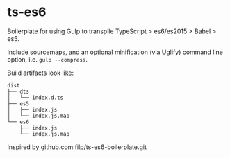 # ts-es6

Boilerplate for using Gulp to transpile TypeScript > es6/es2015 > Babel > es5. 

Include sourcemaps, and an optional minification (via Uglify) command line option, i.e. `gulp --compress`. 

Build artifacts look like:

    dist
    ├── dts
    │   └── index.d.ts
    ├── es5
    │   ├── index.js
    │   └── index.js.map
    └── es6
        ├── index.js
        └── index.js.map


Inspired by github.com:filp/ts-es6-boilerplate.git
